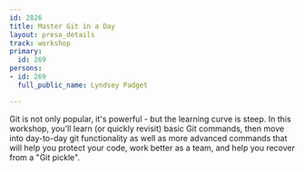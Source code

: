 ```yaml
---
id: 2826
title: Master Git in a Day
layout: preso_details
track: workshop
primary:
  id: 269
persons:
- id: 269
  full_public_name: Lyndsey Padget

---
```

Git is not only popular, it's powerful - but the learning curve is steep.  In this workshop, you'll learn (or quickly revisit) basic Git commands, then move into day-to-day git functionality as well as more advanced commands that will help you protect your code, work better as a team, and help you recover from a "Git pickle".